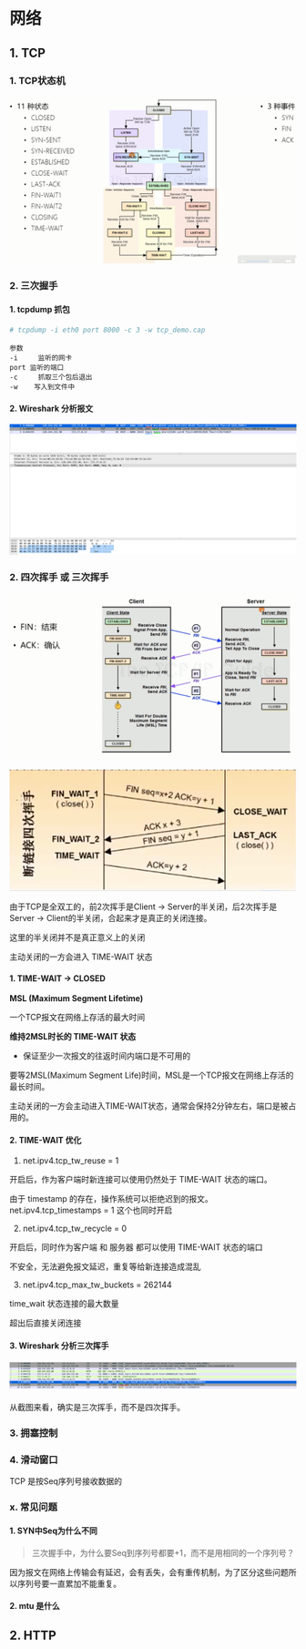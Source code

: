 # 网络

## 

## 1. TCP

### 1. TCP状态机

![image-20210921100646389](imgs/image-20210921100646389.png)







### 2. 三次握手

#### 1. tcpdump 抓包

```bash
# tcpdump -i eth0 port 8000 -c 3 -w tcp_demo.cap
```



```
参数
-i     监听的网卡
port 监听的端口
-c     抓取三个包后退出
-w    写入到文件中
```

#### 2. Wireshark 分析报文

![image-20210920185254711](imgs/image-20210920185254711.png)





### 2. 四次挥手 或 三次挥手

![image-20210921100215431](imgs/image-20210921100215431.png)







![image-20210921110030219](imgs/image-20210921110030219.png)



由于TCP是全双工的，前2次挥手是Client -> Server的半关闭，后2次挥手是Server -> Client的半关闭，合起来才是真正的关闭连接。

这里的半关闭并不是真正意义上的关闭

主动关闭的一方会进入 TIME-WAIT 状态







#### 1. TIME-WAIT -> CLOSED

**MSL (Maximum Segment Lifetime)**

一个TCP报文在网络上存活的最大时间



**维持2MSL时长的 TIME-WAIT 状态**

- 保证至少一次报文的往返时间内端口是不可用的



要等2MSL(Maximum Segment Life)时间，MSL是一个TCP报文在网络上存活的最长时间。

主动关闭的一方会主动进入TIME-WAIT状态，通常会保持2分钟左右，端口是被占用的。



#### 2. TIME-WAIT 优化

1) net.ipv4.tcp_tw_reuse = 1

开启后，作为客户端时新连接可以使用仍然处于 TIME-WAIT 状态的端口。

由于 timestamp 的存在，操作系统可以拒绝迟到的报文。 net.ipv4.tcp_timestamps = 1 这个也同时开启



2. net.ipv4.tcp_tw_recycle = 0

开启后，同时作为客户端 和 服务器 都可以使用 TIME-WAIT 状态的端口

不安全，无法避免报文延迟，重复等给新连接造成混乱



3. net.ipv4.tcp_max_tw_buckets = 262144

time_wait 状态连接的最大数量

超出后直接关闭连接



#### 3. Wireshark 分析三次挥手

![image-20210921111012472](imgs/image-20210921111012472.png)



从截图来看，确实是三次挥手，而不是四次挥手。





### 3. 拥塞控制



### 4. 滑动窗口

TCP 是按Seq序列号接收数据的







### x. 常见问题

#### 1. SYN中Seq为什么不同

>  三次握手中，为什么要Seq到序列号都要+1，而不是用相同的一个序列号？

因为报文在网络上传输会有延迟，会有丢失，会有重传机制，为了区分这些问题所以序列号要一直累加不能重复。



#### 2. mtu 是什么





## 2. HTTP

